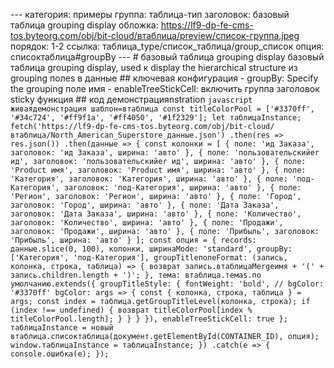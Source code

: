 --- категория: примеры группа: таблица-тип заголовок: базовый таблица grouping display обложка: https://lf9-dp-fe-cms-tos.byteorg.com/obj/bit-cloud/втаблица/preview/список-группа.jpeg порядок: 1-2 ссылка: таблица_type/список_таблица/group_список опция: списоктаблица#groupBy --- # базовый таблица grouping display базовый таблица grouping display, used к display the hierarchical structure из grouping полеs в данные ## ключевая конфигурация - groupBy: Specify the grouping поле имя - enableTreeStickCell: включить группа заголовок sticky функция ## код демонстрацияnstration ```javascript живаядемонстрация шаблон=втаблица const titleColorPool = ['#3370ff', '#34c724', '#ff9f1a', '#ff4050', '#1f2329']; let таблицаInstance; fetch('https://lf9-dp-fe-cms-tos.byteorg.com/obj/bit-cloud/втаблица/North_American_Superstore_данные.json') .then(res => res.json()) .then(данные => { const колонки = [ { поле: 'ид Заказа', заголовок: 'ид Заказа', ширина: 'авто' }, { поле: 'пользовательскийer ид', заголовок: 'пользовательскийer ид', ширина: 'авто' }, { поле: 'Product имя', заголовок: 'Product имя', ширина: 'авто' }, { поле: 'Категория', заголовок: 'Категория', ширина: 'авто' }, { поле: 'под-Категория', заголовок: 'под-Категория', ширина: 'авто' }, { поле: 'Регион', заголовок: 'Регион', ширина: 'авто' }, { поле: 'Город', заголовок: 'Город', ширина: 'авто' }, { поле: 'Дата Заказа', заголовок: 'Дата Заказа', ширина: 'авто' }, { поле: 'Количество', заголовок: 'Количество', ширина: 'авто' }, { поле: 'Продажи', заголовок: 'Продажи', ширина: 'авто' }, { поле: 'Прибыль', заголовок: 'Прибыль', ширина: 'авто' } ]; const опция = { records: данные.slice(0, 100), колонки, ширинаMode: 'standard', groupBy: ['Категория', 'под-Категория'], groupTitleполеFormat: (запись, колонка, строка, таблица) => { возврат запись.втаблицаMergeимя + '(' + запись.children.length + ')'; }, тема: втаблица.темаs.по умолчанию.extends({ groupTitleStyle: { fontWeight: 'bold', // bgColor: '#3370ff' bgColor: args => { const { колонка, строка, таблица } = args; const index = таблица.getGroupTitleLevel(колонка, строка); if (index !== undefined) { возврат titleColorPool[index % titleColorPool.length]; } } } }), enableTreeStickCell: true }; таблицаInstance = новый втаблица.списоктаблица(документ.getElementById(CONTAINER_ID), опция); window.таблицаInstance = таблицаInstance; }) .catch(e => { console.ошибка(e); }); ``` 